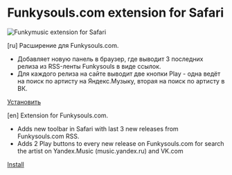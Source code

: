 Funkysouls.com extension for Safari
==========

![Funkymusic extension for Safari](http://arm1.ru/img/uploaded/images/rasshirenie-dlya-safari-dlya-funkysouls-com.png "Screenshot")

[ru]
Расширение для Funkysouls.com.
- Добавляет новую панель в браузер, где выводит 3 последних релиза из RSS-ленты Funkysouls в виде ссылок.
- Для каждого релиза на сайте выводит две кнопки Play - одна ведёт на поиск по артисту на Яндекс.Музыку, вторая на поиск по артисту в ВК.
 
[Установить](https://rawgit.com/makoni/funky-play/master/funky-play.safariextz)

[en]
Extension for Funkysouls.com.
- Adds new toolbar in Safari with last 3 new releases from Funkysouls.com RSS.
- Adds 2 Play buttons to every new release on Funkysouls.com for search the artist on Yandex.Music (music.yandex.ru) and VK.com

[Install](https://rawgit.com/makoni/funky-play/master/funky-play.safariextz)

